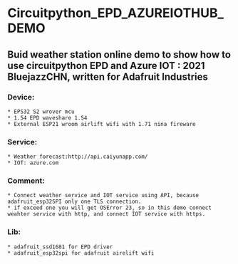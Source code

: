 # Circuitpython_EPD_AZUREIOTHUB_DEMO

## Buid weather station online demo to show how to use circuitpython EPD and Azure IOT : 2021 BluejazzCHN, written for Adafruit Industries

### Device:
    * EPS32 S2 wrover mcu
    * 1.54 EPD waveshare 1.54
    * External ESP21 wroom airlift wifi with 1.71 nina fireware
### Service:
    * Weather forecast:http://api.caiyunapp.com/
    * IOT: azure.com
### Comment:
    * Connect weather service and IOT service using API, because adafruit_esp32SPI only one TLS connection. 
    * if exceed one you will get OSError 23, so in this demo connect weahter service with http, and connect IOT service with https.
### Lib:
    * adafruit_ssd1681 for EPD driver
    * adafruit_esp32spi for adafruit airelift wifi
